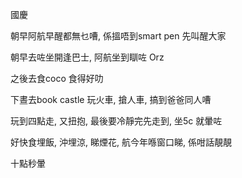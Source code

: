 國慶

朝早阿航早醒都無乜嘈, 係搵唔到smart pen 先叫醒大家

朝早去咗坐開逢巴士, 阿航坐到瞓咗 Orz

之後去食coco 食得好叻

下晝去book castle 玩火車, 搶人車, 搞到爸爸同人嘈

玩到四點走, 又扭抱, 最後要冷靜完先走到, 坐5c 就暈咗

好快食埋飯, 沖埋涼, 睇煙花, 航今年喺窗口睇, 係咁話靚靚

十點秒暈
